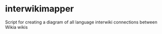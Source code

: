 # interwikimapper
Script for creating a diagram of all language interwiki connections between Wikia wikis
